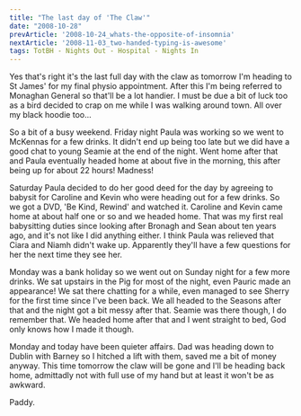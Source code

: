 ```yaml
---
title: "The last day of 'The Claw'"
date: "2008-10-28"
prevArticle: '2008-10-24_whats-the-opposite-of-insomnia'
nextArticle: '2008-11-03_two-handed-typing-is-awesome'
tags: TotBH - Nights Out - Hospital - Nights In
---
```

Yes that's right it's the last full day with the claw as tomorrow I'm heading to St James' for my final physio appointment. After this I'm being referred to Monaghan General so that'll be a lot handier. I must be due a bit of luck too as a bird decided to crap on me while I was walking around town. All over my black hoodie too...

So a bit of a busy weekend. Friday night Paula was working so we went to McKennas for a few drinks. It didn't end up being too late but we did have a good chat to young Seamie at the end of the night. Went home after that and Paula eventually headed home at about five in the morning, this after being up for about 22 hours! Madness!

Saturday Paula decided to do her good deed for the day by agreeing to babysit for Caroline and Kevin who were heading out for a few drinks. So we got a DVD, 'Be Kind, Rewind' and watched it. Caroline and Kevin came home at about half one or so and we headed home. That was my first real babysitting duties since looking after Bronagh and Sean about ten years ago, and it's not like I did anything either. I think Paula was relieved that Ciara and Niamh didn't wake up. Apparently they'll have a few questions for her the next time they see her.

Monday was a bank holiday so we went out on Sunday night for a few more drinks. We sat upstairs in the Pig for most of the night, even Pauric made an appearance! We sat there chatting for a while, even managed to see Sherry for the first time since I've been back. We all headed to the Seasons after that and the night got a bit messy after that. Seamie was there though, I do remember that. We headed home after that and I went straight to bed, God only knows how I made it though.

Monday and today have been quieter affairs. Dad was heading down to Dublin with Barney so I hitched a lift with them, saved me a bit of money anyway. This time tomorrow the claw will be gone and I'll be heading back home, admittadly not with full use of my hand but at least it won't be as awkward.

Paddy.